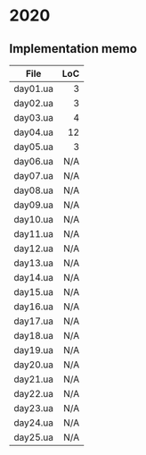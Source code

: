 # 2020

## Implementation memo

| File             | LoC    |
|------------------|-------:|
|      day01.ua    | 3      |
|      day02.ua    | 3      |
|      day03.ua    | 4      |
|      day04.ua    | 12     |
|      day05.ua    | 3      |
|      day06.ua    | N/A    |
|      day07.ua    | N/A    |
|      day08.ua    | N/A    |
|      day09.ua    | N/A    |
|      day10.ua    | N/A    |
|      day11.ua    | N/A    |
|      day12.ua    | N/A    |
|      day13.ua    | N/A    |
|      day14.ua    | N/A    |
|      day15.ua    | N/A    |
|      day16.ua    | N/A    |
|      day17.ua    | N/A    |
|      day18.ua    | N/A    |
|      day19.ua    | N/A    |
|      day20.ua    | N/A    |
|      day21.ua    | N/A    |
|      day22.ua    | N/A    |
|      day23.ua    | N/A    |
|      day24.ua    | N/A    |
|      day25.ua    | N/A    |
